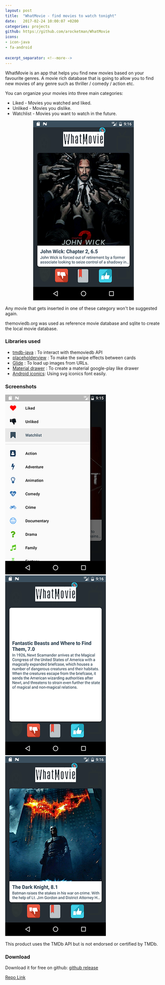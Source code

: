 ```yaml
---
layout: post
title:  "WhatMovie - find movies to watch tonight"
date:   2017-02-24 10:00:07 +0200
categories: projects
github: https://github.com/arocketman/WhatMovie
icons: 
- icon-java
- fa-android

excerpt_separator: <!--more-->
---
```

WhatMovie is an app that helps you find new movies based on your favourite genres. A movie rich database that is going to allow you to find new movies of any genre such as thriller / comedy / action etc.

You can organize your movies into three main categories:

* Liked - Movies you watched and liked.
* Unliked - Movies you dislike.
* Watchlist - Movies you want to watch in the future.


<center>
<img src="https://github.com/arocketman/WhatMovie/blob/master/images/imgb.png?raw=true" alt="WhatMovie2" width="324" height="576" style="max-width:100%;">
</center>

<!--more-->

Any movie that gets inserted in one of these category won't be suggested again.

themoviedb.org was used as reference movie database and sqlite to create the local movie database.

###  Libraries used

* [tmdb-java](https://github.com/UweTrottmann/tmdb-java) : To interact with themoviedb API
* [placeholderview](https://github.com/janishar/PlaceHolderView) : To make the swipe effects between cards
* [Glide](https://github.com/bumptech/glide) : To load up images from URLs.
* [Material drawer](https://github.com/mikepenz/MaterialDrawer) : To create a material google-play like drawer
* [Android iconics](https://github.com/mikepenz/Android-Iconics): Using svg iconics font easily.

### Screenshots

<img src="https://github.com/arocketman/WhatMovie/blob/master/images/imga.png?raw=true" alt="WhatMovie1" width="324" height="576" style="max-width:100%;">

<img src="https://github.com/arocketman/WhatMovie/blob/master/images/imgc.png?raw=true" alt="WhatMovie3" width="324" height="576" style="max-width:100%;">

<img src="https://github.com/arocketman/WhatMovie/blob/master/images/imgd.png?raw=true" alt="WhatMovie4" width="324" height="576" style="max-width:100%;">

This product uses the TMDb API but is not endorsed or certified by TMDb.

### Download

Download it for free on github: [github release](https://github.com/arocketman/WhatMovie/releases/tag/1.0)

[Repo Link](https://github.com/arocketman/WhatMovie)